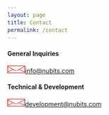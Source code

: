 ```yaml
---
layout: page
title: Contact
permalink: /contact
---
```

#### General Inquiries
<a href="mailto:info@nubits.com"><img src="/assets/img/icon-mail.svg" width="40" height="17">info@nubits.com</a>

#### Technical & Development
<a href="mailto:development@nubits.com"><img src="/assets/img/icon-mail.svg" width="40" height="17">development@nubits.com</a>
